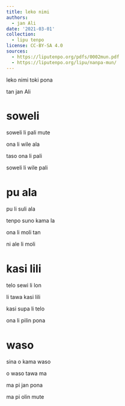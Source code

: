 ```yaml
---
title: leko nimi
authors:
  - jan Ali
date: '2021-03-01'
collection:
  - lipu tenpo
license: CC-BY-SA 4.0
sources:
  - https://liputenpo.org/pdfs/0002mun.pdf
  - https://liputenpo.org/lipu/nanpa-mun/
---
```


leko nimi toki pona

tan jan Ali

# soweli

soweli li pali mute

ona li wile ala

taso ona li pali

soweli li wile pali

# pu ala

pu li suli ala

tenpo suno kama la

ona li moli tan

ni ale li moli

# kasi lili

telo sewi li lon

li tawa kasi lili

kasi supa li telo

ona li pilin pona

# waso

sina o kama waso

o waso tawa ma

ma pi jan pona

ma pi olin mute
